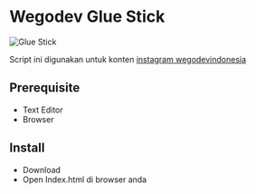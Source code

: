 # Wegodev Glue Stick

![Glue Stick](http://wegodev.com/asset/images/dummy/github/glue-stick-v2.gif)

Script ini digunakan untuk konten [instagram wegodevindonesia](https://www.instagram.com/wegodevindonesia/)

## Prerequisite 
- Text Editor
- Browser

## Install
- Download
- Open Index.html di browser anda
